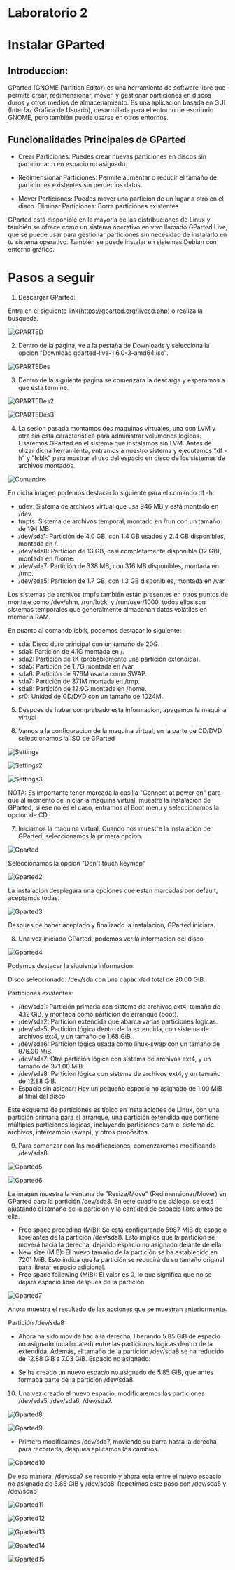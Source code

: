 # Laboratorio 2

# Instalar GParted

## Introduccion:

GParted (GNOME Partition Editor) es una herramienta de software libre que permite crear, redimensionar, mover, y gestionar particiones en discos duros y otros medios de almacenamiento. Es una aplicación basada en GUI (Interfaz Gráfica de Usuario), desarrollada para el entorno de escritorio GNOME, pero también puede usarse en otros entornos.

## Funcionalidades Principales de GParted

- Crear Particiones: Puedes crear nuevas particiones en discos sin particionar o en espacio no asignado.

- Redimensionar Particiones: Permite aumentar o reducir el tamaño de particiones existentes sin perder los datos.

- Mover Particiones: Puedes mover una partición de un lugar a otro en el disco.
  Eliminar Particiones: Borra particiones existentes

GParted está disponible en la mayoría de las distribuciones de Linux y también se ofrece como un sistema operativo en vivo llamado GParted Live, que se puede usar para gestionar particiones sin necesidad de instalarlo en tu sistema operativo. También se puede instalar en sistemas Debian con entorno gráfico.

# Pasos a seguir

1. Descargar GParted:

Entra en el siguiente link(https://gparted.org/livecd.php) o realiza la busqueda.

![GPARTED](https://github.com/RaulRiCi/Sistemas_UnixLinux_Semana_2/blob/main/GPARTED/GPARTEDBUSQUEDA.png?raw=true)

2. Dentro de la pagina, ve a la pestaña de Downloads y selecciona la opcion "Download gparted-live-1.6.0-3-amd64.iso".

![GPARTEDes](https://github.com/RaulRiCi/Sistemas_UnixLinux_Semana_2/blob/main/GPARTED/GPARTEDDescarga.png?raw=true)

3. Dentro de la siguiente pagina se comenzara la descarga y esperamos a que esta termine.

![GPARTEDes2](https://github.com/RaulRiCi/Sistemas_UnixLinux_Semana_2/blob/main/GPARTED/GPARTEDDescarga2.png?raw=true)

![GPARTEDes3](https://github.com/RaulRiCi/Sistemas_UnixLinux_Semana_2/blob/main/GPARTED/GPARTEDDescargaFinal.png?raw=true)

4. La sesion pasada montamos dos maquinas virtuales, una con LVM y otra sin esta caracteristica para administrar volumenes logicos. Usaremos GParted en el sistema que instalamos sin LVM. Antes de ulizar dicha herramienta, entramos a nuestro sistema y ejecutamos "df -h" y "lsblk" para mostrar el uso del espacio en disco de los sistemas de archivos montados.

![Comandos](https://github.com/RaulRiCi/Sistemas_UnixLinux_Semana_2/blob/main/GPARTED/IsblkSinLVM.png?raw=true)

En dicha imagen podemos destacar lo siguiente para el comando df -h:

- udev: Sistema de archivos virtual que usa 946 MB y está montado en /dev.
- tmpfs: Sistema de archivos temporal, montado en /run con un tamaño de 194 MB.
- /dev/sda1: Partición de 4.0 GB, con 1.4 GB usados y 2.4 GB disponibles, montada en /.
- /dev/sda8: Partición de 13 GB, casi completamente disponible (12 GB), montada en /home.
- /dev/sda7: Partición de 338 MB, con 316 MB disponibles, montada en /tmp.
- /dev/sda5: Partición de 1.7 GB, con 1.3 GB disponibles, montada en /var.

Los sistemas de archivos tmpfs también están presentes en otros puntos de montaje como /dev/shm, /run/lock, y /run/user/1000, todos ellos son sistemas temporales que generalmente almacenan datos volátiles en memoria RAM.

En cuanto al comando lsblk, podemos destacar lo siguiente:

- sda: Disco duro principal con un tamaño de 20G.
- sda1: Partición de 4.1G montada en /.
- sda2: Partición de 1K (probablemente una partición extendida).
- sda5: Partición de 1.7G montada en /var.
- sda6: Partición de 976M usada como SWAP.
- sda7: Partición de 371M montada en /tmp.
- sda8: Partición de 12.9G montada en /home.
- sr0: Unidad de CD/DVD con un tamaño de 1024M.

5. Despues de haber comprabado esta informacion, apagamos la maquina virtual

6. Vamos a la configuracion de la maquina virtual, en la parte de CD/DVD seleccionamos la ISO de GParted

![Settings](https://github.com/RaulRiCi/Sistemas_UnixLinux_Semana_2/blob/main/GPARTED/Settings.png?raw=true)

![Settings2](https://github.com/RaulRiCi/Sistemas_UnixLinux_Semana_2/blob/main/GPARTED/Settings2.png?raw=true)

![Settings3](https://github.com/RaulRiCi/Sistemas_UnixLinux_Semana_2/blob/main/GPARTED/Settings3.png?raw=true)

NOTA: Es importante tener marcada la casilla "Connect at power on" para que al momento de iniciar la maquina virtual, muestre la instalacion de GParted, si ese no es el caso, entramos al Boot menu y seleccionamos la opcion de CD.

7. Iniciamos la maquina virtual. Cuando nos muestre la instalacion de GParted, seleccionamos la primera opcion.

![Gparted](https://github.com/RaulRiCi/Sistemas_UnixLinux_Semana_2/blob/main/GPARTED/GpartedInicio.png?raw=true)

Seleccionamos la opcion "Don't touch keymap"

![Gparted2](https://github.com/RaulRiCi/Sistemas_UnixLinux_Semana_2/blob/main/GPARTED/GpartedInicio2.png?raw=true)

La instalacion desplegara una opciones que estan marcadas por default, aceptamos todas.

![Gparted3](https://github.com/RaulRiCi/Sistemas_UnixLinux_Semana_2/blob/main/GPARTED/GpartedInicio3.png?raw=true)

Despues de haber aceptado y finalizado la instalacion, GParted iniciara.

8. Una vez iniciado GParted, podemos ver la informacion del disco

![Gparted4](https://github.com/RaulRiCi/Sistemas_UnixLinux_Semana_2/blob/main/GPARTED/GpartedInicioFinal.png?raw=true)

Podemos destacar la siguiente informacion:

Disco seleccionado: /dev/sda con una capacidad total de 20.00 GiB.

Particiones existentes:

- /dev/sda1: Partición primaria con sistema de archivos ext4, tamaño de 4.12 GiB, y montada como partición de arranque (boot).
- /dev/sda2: Partición extendida que abarca varias particiones lógicas.
- /dev/sda5: Partición lógica dentro de la extendida, con sistema de archivos ext4, y un tamaño de 1.68 GiB.
- /dev/sda6: Partición lógica usada como linux-swap con un tamaño de 976.00 MiB.
- /dev/sda7: Otra partición lógica con sistema de archivos ext4, y un tamaño de 371.00 MiB.
- /dev/sda8: Partición lógica con sistema de archivos ext4, y un tamaño de 12.88 GiB.
- Espacio sin asignar: Hay un pequeño espacio no asignado de 1.00 MiB al final del disco.

Este esquema de particiones es típico en instalaciones de Linux, con una partición primaria para el arranque, una partición extendida que contiene múltiples particiones lógicas, incluyendo particiones para el sistema de archivos, intercambio (swap), y otros propósitos.

9. Para comenzar con las modificaciones, comenzaremos modificando /dev/sda8.

![Gparted5](https://github.com/RaulRiCi/Sistemas_UnixLinux_Semana_2/blob/main/GPARTED/GpartedPrueba.png?raw=true)

![Gparted6](https://github.com/RaulRiCi/Sistemas_UnixLinux_Semana_2/blob/main/GPARTED/GpartedPrueba2.png?raw=true)

La imagen muestra la ventana de "Resize/Move" (Redimensionar/Mover) en GParted para la partición /dev/sda8. En este cuadro de diálogo, se está ajustando el tamaño de la partición y la cantidad de espacio libre antes de ella.

- Free space preceding (MiB): Se está configurando 5987 MiB de espacio libre antes de la partición /dev/sda8. Esto implica que la partición se moverá hacia la derecha, dejando espacio no asignado delante de ella.
- New size (MiB): El nuevo tamaño de la partición se ha establecido en 7201 MiB. Esto indica que la partición se reducirá de su tamaño original para liberar espacio adicional.
- Free space following (MiB): El valor es 0, lo que significa que no se dejará espacio libre después de la partición.

![Gparted7](https://github.com/RaulRiCi/Sistemas_UnixLinux_Semana_2/blob/main/GPARTED/GpartedPrueba3.png?raw=true)

Ahora muestra el resultado de las acciones que se muestran anteriormente.

Partición /dev/sda8:

- Ahora ha sido movida hacia la derecha, liberando 5.85 GiB de espacio no asignado (unallocated) entre las particiones lógicas dentro de la extendida.
  Además, el tamaño de la partición /dev/sda8 se ha reducido de 12.88 GiB a 7.03 GiB.
  Espacio no asignado:

- Se ha creado un nuevo espacio no asignado de 5.85 GiB, que antes formaba parte de la partición /dev/sda8.

10. Una vez creado el nuevo espacio, modificaremos las particiones /dev/sda5, /dev/sda6, /dev/sda7.

![Gparted8](https://github.com/RaulRiCi/Sistemas_UnixLinux_Semana_2/blob/main/GPARTED/GpartedPrueba4.png?raw=true)

![Gparted9](https://github.com/RaulRiCi/Sistemas_UnixLinux_Semana_2/blob/main/GPARTED/GpartedPrueba5.png?raw=true)

- Primero modificamos /dev/sda7, moviendo su barra hasta la derecha para recorrerla, despues aplicamos los cambios.

![Gparted10](https://github.com/RaulRiCi/Sistemas_UnixLinux_Semana_2/blob/main/GPARTED/GpartedPrueba6.png?raw=true)

De esa manera, /dev/sda7 se recorrio y ahora esta entre el nuevo espacio no asignado de 5.85 GiB y /dev/sda8. Repetimos este paso con /dev/sda5 y /dev/sda6

![Gparted11](https://github.com/RaulRiCi/Sistemas_UnixLinux_Semana_2/blob/main/GPARTED/GpartedPrueba7.png?raw=true)

![Gparted12](https://github.com/RaulRiCi/Sistemas_UnixLinux_Semana_2/blob/main/GPARTED/GpartedPrueba6.png?raw=true)

![Gparted13](https://github.com/RaulRiCi/Sistemas_UnixLinux_Semana_2/blob/main/GPARTED/GpartedPrueba6.png?raw=true)

![Gparted14](https://github.com/RaulRiCi/Sistemas_UnixLinux_Semana_2/blob/main/GPARTED/GpartedPrueba6.png?raw=true)

![Gparted15](https://github.com/RaulRiCi/Sistemas_UnixLinux_Semana_2/blob/main/GPARTED/GpartedPrueba6.png?raw=true)
